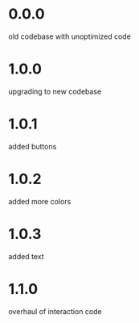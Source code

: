# 0.0.0
old codebase with unoptimized code

# 1.0.0
upgrading to new codebase

# 1.0.1
added buttons

# 1.0.2
added more colors

# 1.0.3
added text

# 1.1.0
overhaul of interaction code
